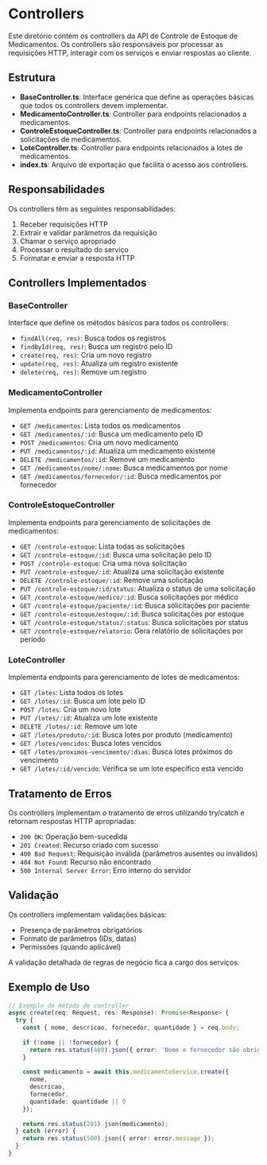# Controllers

Este diretório contém os controllers da API de Controle de Estoque de Medicamentos. Os controllers são responsáveis por processar as requisições HTTP, interagir com os serviços e enviar respostas ao cliente.

## Estrutura

- **BaseController.ts**: Interface genérica que define as operações básicas que todos os controllers devem implementar.
- **MedicamentoController.ts**: Controller para endpoints relacionados a medicamentos.
- **ControleEstoqueController.ts**: Controller para endpoints relacionados a solicitações de medicamentos.
- **LoteController.ts**: Controller para endpoints relacionados a lotes de medicamentos.
- **index.ts**: Arquivo de exportação que facilita o acesso aos controllers.

## Responsabilidades

Os controllers têm as seguintes responsabilidades:

1. Receber requisições HTTP
2. Extrair e validar parâmetros da requisição
3. Chamar o serviço apropriado
4. Processar o resultado do serviço
5. Formatar e enviar a resposta HTTP

## Controllers Implementados

### BaseController

Interface que define os métodos básicos para todos os controllers:

- `findAll(req, res)`: Busca todos os registros
- `findById(req, res)`: Busca um registro pelo ID
- `create(req, res)`: Cria um novo registro
- `update(req, res)`: Atualiza um registro existente
- `delete(req, res)`: Remove um registro

### MedicamentoController

Implementa endpoints para gerenciamento de medicamentos:

- `GET /medicamentos`: Lista todos os medicamentos
- `GET /medicamentos/:id`: Busca um medicamento pelo ID
- `POST /medicamentos`: Cria um novo medicamento
- `PUT /medicamentos/:id`: Atualiza um medicamento existente
- `DELETE /medicamentos/:id`: Remove um medicamento
- `GET /medicamentos/nome/:nome`: Busca medicamentos por nome
- `GET /medicamentos/fornecedor/:id`: Busca medicamentos por fornecedor

### ControleEstoqueController

Implementa endpoints para gerenciamento de solicitações de medicamentos:

- `GET /controle-estoque`: Lista todas as solicitações
- `GET /controle-estoque/:id`: Busca uma solicitação pelo ID
- `POST /controle-estoque`: Cria uma nova solicitação
- `PUT /controle-estoque/:id`: Atualiza uma solicitação existente
- `DELETE /controle-estoque/:id`: Remove uma solicitação
- `PUT /controle-estoque/:id/status`: Atualiza o status de uma solicitação
- `GET /controle-estoque/medico/:id`: Busca solicitações por médico
- `GET /controle-estoque/paciente/:id`: Busca solicitações por paciente
- `GET /controle-estoque/estoque/:id`: Busca solicitações por estoque
- `GET /controle-estoque/status/:status`: Busca solicitações por status
- `GET /controle-estoque/relatorio`: Gera relatório de solicitações por período

### LoteController

Implementa endpoints para gerenciamento de lotes de medicamentos:

- `GET /lotes`: Lista todos os lotes
- `GET /lotes/:id`: Busca um lote pelo ID
- `POST /lotes`: Cria um novo lote
- `PUT /lotes/:id`: Atualiza um lote existente
- `DELETE /lotes/:id`: Remove um lote
- `GET /lotes/produto/:id`: Busca lotes por produto (medicamento)
- `GET /lotes/vencidos`: Busca lotes vencidos
- `GET /lotes/proximos-vencimento/:dias`: Busca lotes próximos do vencimento
- `GET /lotes/:id/vencido`: Verifica se um lote específico está vencido

## Tratamento de Erros

Os controllers implementam o tratamento de erros utilizando try/catch e retornam respostas HTTP apropriadas:

- `200 OK`: Operação bem-sucedida
- `201 Created`: Recurso criado com sucesso
- `400 Bad Request`: Requisição inválida (parâmetros ausentes ou inválidos)
- `404 Not Found`: Recurso não encontrado
- `500 Internal Server Error`: Erro interno do servidor

## Validação

Os controllers implementam validações básicas:

- Presença de parâmetros obrigatórios
- Formato de parâmetros (IDs, datas)
- Permissões (quando aplicável)

A validação detalhada de regras de negócio fica a cargo dos serviços.

## Exemplo de Uso

```typescript
// Exemplo de método de controller
async create(req: Request, res: Response): Promise<Response> {
  try {
    const { nome, descricao, fornecedor, quantidade } = req.body;
    
    if (!nome || !fornecedor) {
      return res.status(400).json({ error: 'Nome e fornecedor são obrigatórios' });
    }
    
    const medicamento = await this.medicamentoService.create({
      nome,
      descricao,
      fornecedor,
      quantidade: quantidade || 0
    });
    
    return res.status(201).json(medicamento);
  } catch (error) {
    return res.status(500).json({ error: error.message });
  }
} 